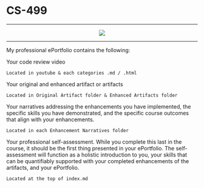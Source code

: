 # CS-499
---

<div style="text-align: center;">
    <a href="https://reesedegost.github.io/CS-499/" title="ePortfolio Home Page"><img src="https://img.shields.io/badge/Home-ePortfolio-blue.svg?style=for-the-badge&logo=homeassistant" /></a>
</div>

---

My professional ePortfolio contains the following:

Your code review video

    Located in youtube & each categories .md / .html
    
Your original and enhanced artifact or artifacts

    Located in Original Artifact folder & Enhanced Artifacts folder
    
Your narratives addressing the enhancements you have implemented, the specific skills you have demonstrated, and the specific course outcomes that align with your enhancements.

    Located in each Enhancement Narratives folder
    
Your professional self-assessment. While you complete this last in the course, it should be the first thing presented in your ePortfolio. The self-assessment will function as a holistic introduction to you, your skills that can be quantifiably supported with your completed enhancements of the artifacts, and your ePortfolio.

    Located at the top of index.md
